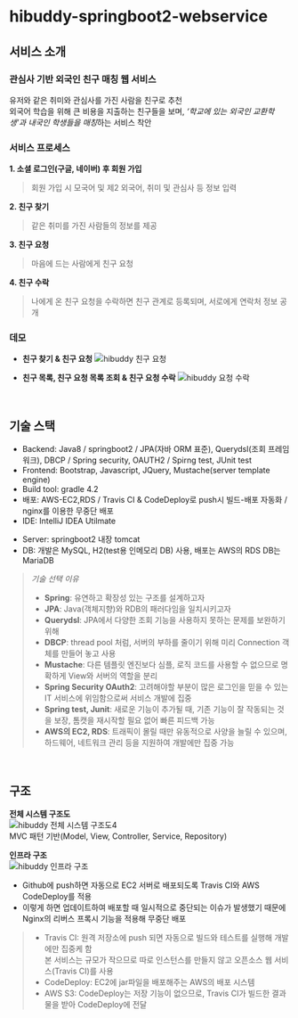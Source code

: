 
# hibuddy-springboot2-webservice
## 서비스 소개
### 관심사 기반 외국인 친구 매칭 웹 서비스   
유저와 같은 취미와 관심사를 가진 사람을 친구로 추천    
외국어 학습을 위해 큰 비용을 지출하는 친구들을 보며, *‘학교에 있는 외국인 교환학생’과 내국인 학생들을 매칭*하는 서비스 착안   

### 서비스 프로세스   
**1. 소셜 로그인(구글, 네이버) 후 회원 가입**   
>회원 가입 시 모국어 및 제2 외국어, 취미 및 관심사 등 정보 입력   
    
**2. 친구 찾기**   
>같은 취미를 가진 사람들의 정보를 제공   

**3. 친구 요청**   
>마음에 드는 사람에게 친구 요청   

**4. 친구 수락**   
>나에게 온 친구 요청을 수락하면 친구 관계로 등록되며, 서로에게 연락처 정보 공개   


### 데모
- **친구 찾기 & 친구 요청**
![hibuddy 친구 요청](https://user-images.githubusercontent.com/55947154/113508797-ff881300-958c-11eb-95b8-764397db208c.gif)   

- **친구 목록, 친구 요청 목록 조회 & 친구 요청 수락**
![hibuddy 요청 수락](https://user-images.githubusercontent.com/55947154/113508799-01ea6d00-958d-11eb-9ba4-ca238bf41111.gif)   

</br>

## 기술 스택
* Backend: Java8 / springboot2 / JPA(자바 ORM 표준), Querydsl(조회 프레임워크), DBCP / Spring security, OAUTH2 / Spirng test, JUnit test
* Frontend: Bootstrap, Javascript, JQuery, Mustache(server template engine)
* Build tool: gradle 4.2
* 배포: AWS-EC2,RDS / Travis CI & CodeDeploy로 push시 빌드-배포 자동화 / nginx를 이용한 무중단 배포
* IDE: IntelliJ IDEA Utilmate

- Server: springboot2 내장 tomcat
- DB: 개발은 MySQL, H2(test용 인메모리 DB) 사용,  배포는 AWS의 RDS DB는 MariaDB

> *기술 선택 이유*
> - **Spring**: 유연하고 확장성 있는 구조를 설계하고자
> - **JPA**: Java(객체지향)와 RDB의 패러다임을 일치시키고자
> - **Querydsl**: JPA에서 다양한 조회 기능을 사용하지 못하는 문제를 보완하기 위해
> - **DBCP**: thread pool 처럼, 서버의 부하를 줄이기 위해 미리 Connection 객체를 만들어 놓고 사용
> - **Mustache**: 다른 템플릿 엔진보다 심플, 로직 코드를 사용할 수 없으므로 명확하게 View와 서버의 역할을 분리
> - **Spring Security OAuth2**: 고려해야할 부분이 많은 로그인을 믿을 수 있는 IT 서비스에 위임함으로써 서비스 개발에 집중
> - **Spring test, Junit**: 새로운 기능이 추가될 때, 기존 기능이 잘 작동되는 것을 보장, 톰캣을 재시작할 필요 없어 빠른 피드백 가능
> - **AWS의 EC2, RDS**: 트래픽이 몰릴 때만 유동적으로 사양을 늘릴 수 있으며, 하드웨어, 네트워크 관리 등을 지원하여 개발에만 집중 가능

</br>

## 구조   
**전체 시스템 구조도**   
![hibuddy 전체 시스템 구조도4](https://user-images.githubusercontent.com/55947154/113509531-1df00d80-9591-11eb-995d-cd295722927d.jpg)   
MVC 패턴 기반(Model, View, Controller, Service, Repository)

**인프라 구조**   
![hibuddy 인프라 구조](https://user-images.githubusercontent.com/55947154/113509780-5f34ed00-9592-11eb-8e9e-90dcf73f1189.png)   
- Github에 push하면 자동으로 EC2 서버로 배포되도록 Travis CI와 AWS CodeDeploy를 적용    
- 이렇게 하면 업데이트하여 배포할 때 일시적으로 중단되는 이슈가 발생했기 때문에 Nginx의 리버스 프록시 기능을 적용해 무중단 배포

> - Travis CI: 원격 저장소에 push 되면 자동으로 빌드와 테스트를 실행해 개발에만 집중케 함    
>   본 서비스는 규모가 작으므로 따로 인스턴스를 만들지 않고 오픈소스 웹 서비스(Travis CI)를 사용
> - CodeDeploy: EC2에 jar파일을 배포해주는 AWS의 배포 시스템
> - AWS S3: CodeDeploy는 저장 기능이 없으므로, Travis CI가 빌드한 결과물을 받아 CodeDeploy에 전달

